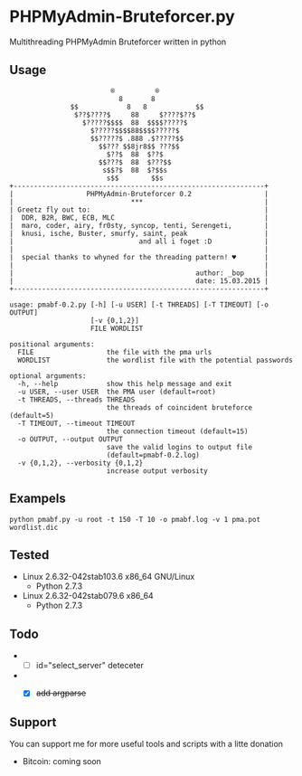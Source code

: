 # PHPMyAdmin-Bruteforcer.py

Multithreading PHPMyAdmin Bruteforcer written in python


## Usage
```
                         ®          ®
                           8       8
               $$            8   8            $$
                $??$????$     88     $????$??$
                  $?????$$$$  88  $$$$?????$
                    $?????$$$$88$$$$?????$
                    $$?????$ .888 .$?????$$
                      $$??? $$8jr8$$ ???$$
                        $??$  88  $??$
                      $$???$  88  $???$$
                       s$$?$  88  $?$$s
                        s$$        $$s
+--------------------------------------------------------------+
|                  PHPMyAdmin-Bruteforcer 0.2                  |
|                             ***                              |
| Greetz fly out to:                                           |
|  DDR, B2R, BWC, ECB, MLC                                     |
|  maro, coder, airy, fr0sty, syncop, tenti, Serengeti,        |
|  knusi, ische, Buster, smurfy, saint, peak                   |
|                               and all i foget :D             |
|                                                              |
|  special thanks to whyned for the threading pattern! ♥       |
|                                                              |
|                                             author: _bop     |
|                                             date: 15.03.2015 |
+--------------------------------------------------------------+

usage: pmabf-0.2.py [-h] [-u USER] [-t THREADS] [-T TIMEOUT] [-o OUTPUT]
                    [-v {0,1,2}]
                    FILE WORDLIST

positional arguments:
  FILE                  the file with the pma urls
  WORDLIST              the wordlist file with the potential passwords

optional arguments:
  -h, --help            show this help message and exit
  -u USER, --user USER  the PMA user (default=root)
  -t THREADS, --threads THREADS
                        the threads of coincident bruteforce (default=5)
  -T TIMEOUT, --timeout TIMEOUT
                        the connection timeout (default=15)
  -o OUTPUT, --output OUTPUT
                        save the valid logins to output file
                        (default=pmabf-0.2.log)
  -v {0,1,2}, --verbosity {0,1,2}
                        increase output verbosity

```

## Exampels
`python pmabf.py -u root -t 150 -T 10 -o pmabf.log -v 1 pma.pot wordlist.dic`

## Tested
* Linux 2.6.32-042stab103.6 x86_64 GNU/Linux
  * Python 2.7.3
* Linux 2.6.32-042stab079.6 x86_64
  * Python 2.7.3


## Todo
* - [ ] id="select_server" deteceter
* - [x] ~~add argparse~~


## Support
You can support me for more useful tools and scripts with a litte donation
* Bitcoin: coming soon
